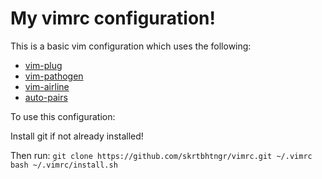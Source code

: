 # My vimrc configuration!

This is a basic vim configuration which uses the following:
* [vim-plug](https://github.com/junegunn/vim-plug)
* [vim-pathogen](https://github.com/tpope/vim-pathogen)
* [vim-airline](https://github.com/vim-airline/vim-airline)
* [auto-pairs](https://github.com/jiangmiao/auto-pairs)

To use this configuration:

Install git if not already installed!

Then run:
`git clone https://github.com/skrtbhtngr/vimrc.git ~/.vimrc
bash ~/.vimrc/install.sh`
